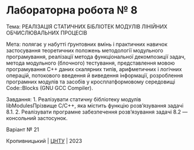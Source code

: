 ﻿# Лабораторна робота № 8

Тема: РЕАЛІЗАЦІЯ СТАТИЧНИХ БІБЛІОТЕК МОДУЛІВ ЛІНІЙНИХ ОБЧИСЛЮВАЛЬНИХ ПРОЦЕСІВ

Мета: полягає у набутті ґрунтовних вмінь і практичних навичок застосування теоретичних положень методології модульного програмування, реалізації метода функціональної декомпозиції задач, метода модульного (блочного) тестування, представлення мовою програмування С++ даних скалярних типів, арифметичних і логічних операцій, потокового введення й виведення інформації, розроблення програмних модулів та засобів у кросплатформовому середовищі Code::Blocks (GNU GCC Compiler).

Завдання: 1. Реалізувати статичну бібліотеку модулів libModulesПрізвище C/C++, яка містить функцію розв’язування задачі 8.1.
          2. Реалізувати програмне забезпечення розв’язування задачі 8.2 — консольний застосунок. 

Варіант № 21


Кропивницький | <a href="http://www.kntu.kr.ua/">ЦНТУ</a> | 2023
